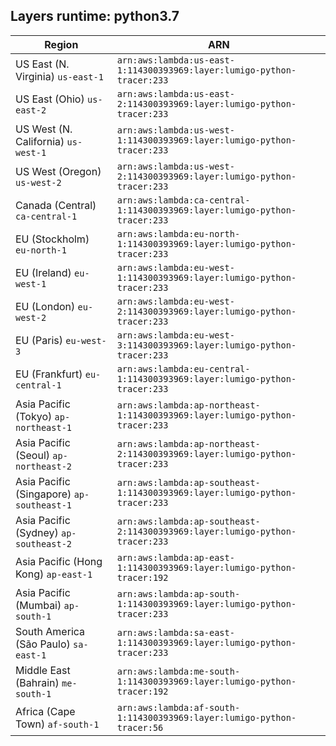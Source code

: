 Layers runtime: python3.7
----
| Region | ARN |
| --- | --- |
|US East (N. Virginia)  `us-east-1`|`arn:aws:lambda:us-east-1:114300393969:layer:lumigo-python-tracer:233`|
|US East (Ohio)  `us-east-2`|`arn:aws:lambda:us-east-2:114300393969:layer:lumigo-python-tracer:233`|
|US West (N. California)  `us-west-1`|`arn:aws:lambda:us-west-1:114300393969:layer:lumigo-python-tracer:233`|
|US West (Oregon)  `us-west-2`|`arn:aws:lambda:us-west-2:114300393969:layer:lumigo-python-tracer:233`|
|Canada (Central)  `ca-central-1`|`arn:aws:lambda:ca-central-1:114300393969:layer:lumigo-python-tracer:233`|
|EU (Stockholm)  `eu-north-1`|`arn:aws:lambda:eu-north-1:114300393969:layer:lumigo-python-tracer:233`|
|EU (Ireland)  `eu-west-1`|`arn:aws:lambda:eu-west-1:114300393969:layer:lumigo-python-tracer:233`|
|EU (London)  `eu-west-2`|`arn:aws:lambda:eu-west-2:114300393969:layer:lumigo-python-tracer:233`|
|EU (Paris)  `eu-west-3`|`arn:aws:lambda:eu-west-3:114300393969:layer:lumigo-python-tracer:233`|
|EU (Frankfurt)  `eu-central-1`|`arn:aws:lambda:eu-central-1:114300393969:layer:lumigo-python-tracer:233`|
|Asia Pacific (Tokyo)  `ap-northeast-1`|`arn:aws:lambda:ap-northeast-1:114300393969:layer:lumigo-python-tracer:233`|
|Asia Pacific (Seoul)  `ap-northeast-2`|`arn:aws:lambda:ap-northeast-2:114300393969:layer:lumigo-python-tracer:233`|
|Asia Pacific (Singapore)  `ap-southeast-1`|`arn:aws:lambda:ap-southeast-1:114300393969:layer:lumigo-python-tracer:233`|
|Asia Pacific (Sydney)  `ap-southeast-2`|`arn:aws:lambda:ap-southeast-2:114300393969:layer:lumigo-python-tracer:233`|
|Asia Pacific (Hong Kong)  `ap-east-1`|`arn:aws:lambda:ap-east-1:114300393969:layer:lumigo-python-tracer:192`|
|Asia Pacific (Mumbai)  `ap-south-1`|`arn:aws:lambda:ap-south-1:114300393969:layer:lumigo-python-tracer:233`|
|South America (São Paulo)  `sa-east-1`|`arn:aws:lambda:sa-east-1:114300393969:layer:lumigo-python-tracer:233`|
|Middle East (Bahrain)  `me-south-1`|`arn:aws:lambda:me-south-1:114300393969:layer:lumigo-python-tracer:192`|
|Africa (Cape Town)  `af-south-1`|`arn:aws:lambda:af-south-1:114300393969:layer:lumigo-python-tracer:56`|
